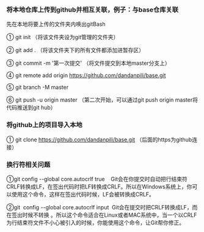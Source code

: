 ### 将本地仓库上传到github并相互关联，例子：与base仓库关联

先在本地将要上传的文件夹内唤出gitBash

① git init （将该文件夹设为git管理的文件夹）

② git add . （将该文件夹下的所有文件都添加进暂存区）

③ git commit -m '第一次提交' （将文件提交到本地master分支上）

④ git remote add origin https://github.com/dandanpili/base.git 

⑤ git branch -M master

⑥ git push -u origin master （第二次开始，可以通过git push origin master将代码推送到git hub）

###  将github上的项目导入本地 

① git clone https://github.com/dandanpili/base.git （后面的https为github连接）

### 换行符相关问题

①git config --global core.autocrlf true    Git会在你提交时自动把行结束符CRLF转换成LF，在签出代码时把LF转换成CRLF。所以在Windows系统上，你可以使用这个命令，这样在签出代码时候，LF会被转换成CRLF。

②git  config --global core.autocrlf input  Git会在提交时把CRLF转换成LF，而在签出时候不转换 。所以这个命令适合在Linux或者MAC系统中，当一个以CRLF为行结束符文件不小心被引入的时候，你能使用这个命令，让Git帮你修正。
